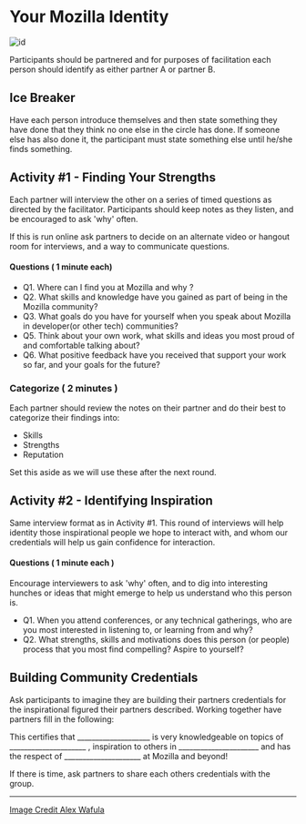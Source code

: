# Your Mozilla Identity

![id](https://c2.staticflickr.com/8/7126/7424464832_0d6e6298d6_c.jpg)

Participants should be partnered and for purposes of facilitation each person should identify as either partner A or partner B.

## Ice Breaker

 Have each person introduce themselves and then state something they have done that they think no one else in the circle has done. If someone else has also done it, the participant must state something else until he/she finds something.

## Activity #1 - Finding Your Strengths 

Each partner will interview the other on a series of timed questions as directed by the facilitator. Participants should keep notes as they listen, and be encouraged to ask 'why' often.

If this is run online ask partners to decide on an alternate video or hangout room for interviews, and a way to communicate questions.

#### Questions ( 1 minute each)


* Q1. Where can I find you at Mozilla and why ?
* Q2. What skills and knowledge have you gained as part of being in the Mozilla community? 
* Q3. What goals do you have for yourself when you speak about Mozilla in developer(or other tech) communities?
* Q5. Think about your own work, what skills and ideas you most proud of and comfortable talking about?
* Q6.  What positive feedback have you received that support your work so far, and your goals for the future?

### Categorize  ( 2 minutes )

Each partner should review the notes on their partner and do their best to categorize their findings into:

* Skills 
* Strengths 
* Reputation

Set this aside as we will use these after the next round.

## Activity #2 - Identifying Inspiration

Same interview format as in Activity #1. This round of interviews will help identity those inspirational people we hope to interact with, and whom our credentials will help us gain confidence for interaction.

#### Questions  ( 1 minute each )

Encourage interviewers to ask 'why' often, and to dig into interesting hunches or ideas that might emerge to help us understand who this person is.

* Q1. When you attend conferences, or any technical gatherings, who are you most interested in listening to, or learning from and why?
* Q2. What strengths, skills and motivations does this person (or people) process that you most find compelling?  Aspire to yourself?


## Building Community Credentials 


Ask participants to imagine they are building their partners credentials for the inspirational figured their partners described. Working together have partners fill in the following:

This certifies that ____________________ is very knowledgeable on topics of _____________________ , inspiration to others in ______________________ and has the respect of _____________________ at Mozilla and beyond!

If there is time, ask partners to share each others credentials with the group.

 ********
 
 [Image Credit  Alex Wafula](https://www.flickr.com/photos/52440077@N04/)

